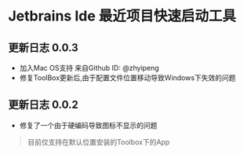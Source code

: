 # Jetbrains Ide 最近项目快速启动工具

## 更新日志 0.0.3
   * 加入Mac OS支持 来自Github ID: @zhyipeng
   * 修复ToolBox更新后,由于配置文件位置移动导致Windows下失效的问题

## 更新日志 0.0.2
   * 修复了一个由于硬编码导致图标不显示的问题

> 目前仅支持在默认位置安装的Toolbox下的App